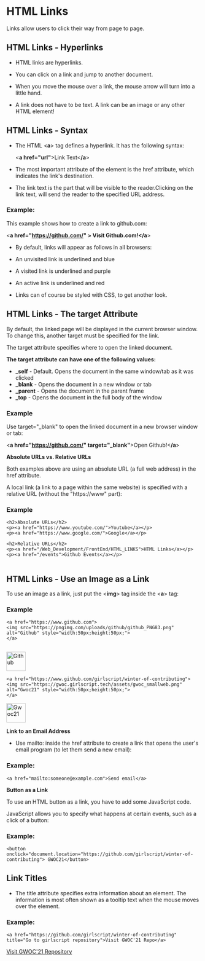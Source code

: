 # HTML Links
 Links allow users to click their way from page to page.

## HTML Links - Hyperlinks
* HTML links are hyperlinks.

* You can click on a link and jump to another document.

* When you move the mouse over a link, the mouse arrow will turn into a little hand.

* A link does not have to be text. A link can be an image or any other HTML element!

## HTML Links - Syntax
* The HTML <**a**> tag defines a hyperlink. It has the following syntax:

  <**a href="url"**>Link Text<**/a**>

* The most important attribute of the <a> element is the href attribute, which indicates the link's destination.

* The link text is the part that will be visible to the reader.Clicking on the link text, will send the reader to the specified URL address.


### Example:
  
This example shows how to create a link to github.com:

<**a href="https://github.com/" **> Visit Github.com!<**/a**>
  
* By default, links will appear as follows in all browsers:

* An unvisited link is underlined and blue
* A visited link is underlined and purple
* An active link is underlined and red
* Links can of course be styled with CSS, to get another look.

## HTML Links - The target Attribute
  
By default, the linked page will be displayed in the current browser window. To change this, another target must be specified for the link.

The target attribute specifies where to open the linked document.

**The target attribute can have one of the following values:**

* **_self** - Default. Opens the document in the same window/tab as it was clicked
* **_blank** - Opens the document in a new window or tab
* **_parent** - Opens the document in the parent frame
* **_top** - Opens the document in the full body of the window
  
### Example
Use target="_blank" to open the linked document in a new browser window or tab:

<**a href="https://github.com/" target="_blank"**>Open Github!<**/a**>
  
**Absolute URLs vs. Relative URLs**

Both examples above are using an absolute URL (a full web address) in the href attribute.

A local link (a link to a page within the same website) is specified with a relative URL (without the "https://www" part):

### Example
```
<h2>Absolute URLs</h2>
<p><a href="https://www.youtube.com/">Youtube</a></p>
<p><a href="https://www.google.com/">Google</a></p>

<h2>Relative URLs</h2>
<p><a href="/Web_Development/FrontEnd/HTML_LINKS">HTML Links</a></p>
<p><a href="/events">Github Events</a></p>
  
```
## HTML Links - Use an Image as a Link
  
To use an image as a link, just put the <**img**> tag inside the <**a**> tag:

### Example
```
<a href="https://www.github.com">
<img src="https://pngimg.com/uploads/github/github_PNG83.png" alt="Github" style="width:50px;height:50px;">
</a>
  
```
<a href="https://www.github.com">
<img src="https://pngimg.com/uploads/github/github_PNG83.png" alt="Github" style="width:50px;height:50px;">
</a>

```
<a href="https://www.github.com/girlscript/winter-of-contributing">
<img src="https://gwoc.girlscript.tech/assets/gwoc_smallweb.png" alt="Gwoc21" style="width:50px;height:50px;">
</a>
```
 
<a href="https://www.github.com/girlscript/winter-of-contributing">
<img src="https://gwoc.girlscript.tech/assets/gwoc_smallweb.png" alt="Gwoc21" style="width:50px;height:50px;">
</a>


**Link to an Email Address**
  
* Use mailto: inside the href attribute to create a link that opens the user's email program (to let them send a new email):

### Example:
``` 
<a href="mailto:someone@example.com">Send email</a>
```
**Button as a Link**
  
To use an HTML button as a link, you have to add some JavaScript code.

JavaScript allows you to specify what happens at certain events, such as a click of a button:

### Example:
```
<button onclick="document.location="https://github.com/girlscript/winter-of-contributing"> GWOC21</button>
```
  
## Link Titles
  
* The title attribute specifies extra information about an element. The information is most often shown as a tooltip text when the mouse moves over the element.

### Example:
```  
<a href="https://github.com/girlscript/winter-of-contributing" title="Go to girlscript repository">Visit GWOC'21 Repo</a>
```
<a href="https://github.com/girlscript/winter-of-contributing" title="Go to girlscript repository">Visit GWOC'21 Repository</a>
